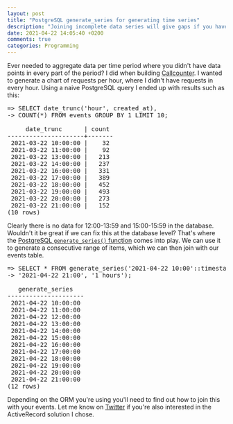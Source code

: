 ```yaml
---
layout: post
title: "PostgreSQL generate_series for generating time series"
description: "Joining incomplete data series will give gaps if you have to truncate the dates. Use the PostgreSQL generate_series function to join a complete date series with your data and fill the gaps with zeros."
date: 2021-04-22 14:05:40 +0200
comments: true
categories: Programming
---
```


Ever needed to aggregate data per time period where you didn't have data points in every part of the period? I did when building [Callcounter](https://callcounter.eu). I wanted to generate a chart of requests per hour, where I didn't have requests in every hour. Using a naive PostgreSQL query I ended up with results such as this:

<pre>
=> SELECT date_trunc('hour', created_at),
-> COUNT(*) FROM events GROUP BY 1 LIMIT 10;

     date_trunc      | count 
---------------------+-------
 2021-03-22 10:00:00 |    32
 2021-03-22 11:00:00 |    92
 2021-03-22 13:00:00 |   213
 2021-03-22 14:00:00 |   237
 2021-03-22 16:00:00 |   331
 2021-03-22 17:00:00 |   389
 2021-03-22 18:00:00 |   452
 2021-03-22 19:00:00 |   493
 2021-03-22 20:00:00 |   273
 2021-03-22 21:00:00 |   152
(10 rows)
</pre>

Clearly there is no data for 12:00-13:59 and 15:00-15:59 in the database. Wouldn't it be great if we can fix this at the database level? That's where the [PostgreSQL `generate_series()` function](https://www.postgresql.org/docs/13/functions-srf.html) comes into play. We can use it to generate a consecutive range of items, which we can then join with our events table.

<pre>
=> SELECT * FROM generate_series('2021-04-22 10:00'::timestamp,
-> '2021-04-22 21:00', '1 hours');

   generate_series   
---------------------
 2021-04-22 10:00:00
 2021-04-22 11:00:00
 2021-04-22 12:00:00
 2021-04-22 13:00:00
 2021-04-22 14:00:00
 2021-04-22 15:00:00
 2021-04-22 16:00:00
 2021-04-22 17:00:00
 2021-04-22 18:00:00
 2021-04-22 19:00:00
 2021-04-22 20:00:00
 2021-04-22 21:00:00
(12 rows)
</pre>

Depending on the ORM you're using you'll need to find out how to join this with your events. Let me know on [Twitter](https://twitter.com/frankgroeneveld) if you're also interested in the ActiveRecord solution I chose.
